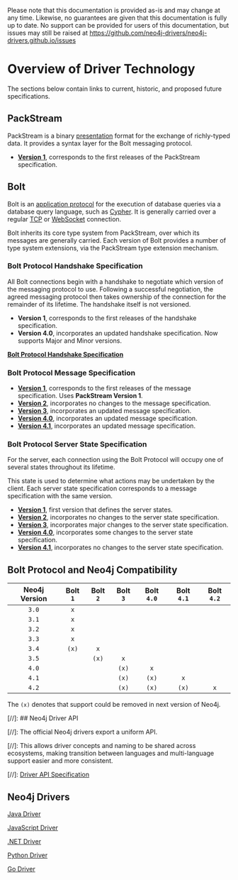 <div>
  <p>Please note that this documentation is provided as-is and may change at any time.
  Likewise, no guarantees are given that this documentation is fully up to date.
  No support can be provided for users of this documentation, but issues may still be raised at
  <a href="https://github.com/neo4j-drivers/neo4j-drivers.github.io/issues">https://github.com/neo4j-drivers/neo4j-drivers.github.io/issues</a></p>
</div>


# Overview of Driver Technology

The sections below contain links to current, historic, and proposed future specifications. 


## PackStream

PackStream is a binary [presentation](https://en.wikipedia.org/wiki/Presentation_layer) format for the exchange of richly-typed data.
It provides a syntax layer for the Bolt messaging protocol.

- [**Version 1**](packstream/packstream-specification-1.md), corresponds to the first releases of the PackStream specification.


## Bolt

Bolt is an [application protocol](https://en.wikipedia.org/wiki/Application_layer) for the execution of database queries via a database query language, such as [Cypher](https://www.opencypher.org/).
It is generally carried over a regular [TCP](https://tools.ietf.org/html/rfc793) or [WebSocket](https://developer.mozilla.org/en-US/docs/Web/API/WebSockets_API) connection.

Bolt inherits its core type system from PackStream, over which its messages are generally carried.
Each version of Bolt provides a number of type system extensions, via the PackStream type extension mechanism.  

### Bolt Protocol Handshake Specification

All Bolt connections begin with a handshake to negotiate which version of the messaging protocol to use.
Following a successful negotiation, the agreed messaging protocol then takes ownership of the connection for the remainder of its lifetime.
The handshake itself is not versioned. 

* **Version 1**, corresponds to the first releases of the handshake specification.
* **Version 4.0**, incorporates an updated handshake specification. Now supports Major and Minor versions.

[**Bolt Protocol Handshake Specification**](bolt/bolt-protocol-handshake-specification.md)


### Bolt Protocol Message Specification

* [**Version 1**](bolt/bolt-protocol-message-specification-1.md), corresponds to the first releases of the message specification. Uses **PackStream Version 1**.
* [**Version 2**](bolt/bolt-protocol-message-specification-2.md), incorporates no changes to the message specification.
* [**Version 3**](bolt/bolt-protocol-message-specification-3.md), incorporates an updated message specification.
* [**Version 4.0**](bolt/bolt-protocol-message-specification-4.md), incorporates an updated message specification.
* [**Version 4.1**](bolt/bolt-protocol-message-specification-4.md), incorporates an updated message specification.


### Bolt Protocol Server State Specification

For the server, each connection using the Bolt Protocol will occupy one of several states throughout its lifetime.

This state is used to determine what actions may be undertaken by the client. Each server state specification corresponds to a message specification with the same version.

* [**Version 1**](bolt/bolt-protocol-server-state-specification-1.md), first version that defines the server states.
* [**Version 2**](bolt/bolt-protocol-server-state-specification-2.md), incorporates no changes to the server state specification.
* [**Version 3**](bolt/bolt-protocol-server-state-specification-3.md), incorporates major changes to the server state specification.
* [**Version 4.0**](bolt/bolt-protocol-server-state-specification-4.md), incorporates some changes to the server state specification.
* [**Version 4.1**](bolt/bolt-protocol-server-state-specification-4.md), incorporates no changes to the server state specification.


## Bolt Protocol and Neo4j Compatibility


| Neo4j Version | Bolt `1` | Bolt `2` | Bolt `3` | Bolt `4.0` | Bolt `4.1` | Bolt `4.2`  |
|:-------------:|:--------:|:--------:|:--------:|:----------:|:----------:|:-----------:|
| `3.0`         | `x`      |          |          |            |            |             |
| `3.1`         | `x`      |          |          |            |            |             |
| `3.2`         | `x`      |          |          |            |            |             |
| `3.3`         | `x`      |          |          |            |            |             |
| `3.4`         | `(x)`    | `x`      |          |            |            |             |
| `3.5`         |          | `(x)`    | `x`      |            |            |             |
| `4.0`         |          |          | `(x)`    | `x`        |            |             |
| `4.1`         |          |          | `(x)`    | `(x)`      | `x`        |             |
| `4.2`         |          |          | `(x)`    | `(x)`      | `(x)`      | `x`         |


The `(x)` denotes that support could be removed in next version of Neo4j.


[//]: ## Neo4j Driver API

[//]: The official Neo4j drivers export a uniform API.

[//]: This allows driver concepts and naming to be shared across ecosystems, making transition between languages and multi-language support easier and more consistent.

[//]: [Driver API Specification](driver\_api/driver-api-specification.md)


## Neo4j Drivers

[Java Driver](https://github.com/neo4j/neo4j-java-driver)

[JavaScript Driver](https://github.com/neo4j/neo4j-javascript-driver)

[.NET Driver](https://github.com/neo4j/neo4j-dotnet-driver)

[Python Driver](https://github.com/neo4j/neo4j-python-driver)

[Go Driver](https://github.com/neo4j/neo4j-go-driver)

